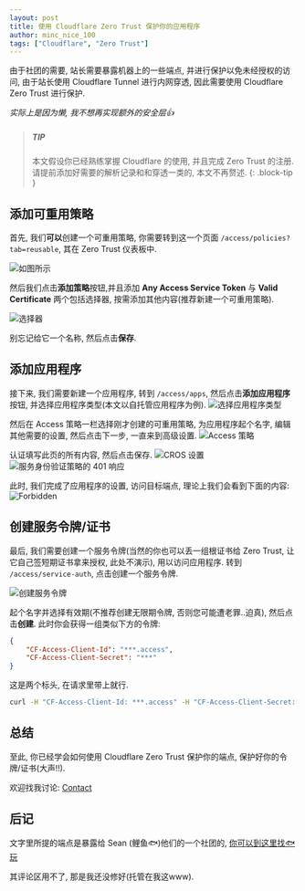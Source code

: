 ```yaml
---
layout: post
title: 使用 Cloudflare Zero Trust 保护你的应用程序
author: minc_nice_100
tags: ["Cloudflare", "Zero Trust"]
---
```


由于社团的需要, 站长需要暴露机器上的一些端点, 并进行保护以免未经授权的访问, 由于站长使用 Cloudflare Tunnel 进行内网穿透, 因此需要使用 Cloudflare Zero Trust 进行保护.

*实际上是因为懒, 我不想再实现额外的安全层👍*

> ##### TIP
>
> 本文假设你已经熟练掌握 Cloudflare 的使用, 并且完成 Zero Trust 的注册.
> 请提前添加好需要的解析记录和和穿透一类的, 本文不再赘述.
{: .block-tip }

## 添加可重用策略
首先, 我们**可以**创建一个可重用策略, 你需要转到这一个页面 `/access/policies?tab=reusable`, 其在 Zero Trust 仪表板中.

![如图所示](https://bucket.itedev.com/blog/782b6185b46d4ef39a652b8af05f0f10.avif)

然后我们点击**添加策略**按钮,并且添加 **Any Access Service Token** 与 **Valid Certificate** 两个包括选择器, 按需添加其他内容(推荐新建一个可重用策略).

![选择器](https://bucket.itedev.com/blog/9403b1bd5102498e8222ffa355514ec6.avif)

别忘记给它一个名称, 然后点击**保存**.

## 添加应用程序
接下来, 我们需要新建一个应用程序, 转到 `/access/apps`, 然后点击**添加应用程序**按钮, 并选择应用程序类型(本文以自托管应用程序为例).
![选择应用程序类型](https://bucket.itedev.com/blog/e14e870f86c4455e914e10451438bb61.avif)

然后在 Access 策略一栏选择刚才创建的可重用策略, 为应用程序起个名字, 编辑其他需要的设置, 然后点击下一步, 一直来到高级设置.
![Access 策略](https://bucket.itedev.com/blog/976e2983923843b9b5a6967256657c44.avif)

认证填写此页的所有内容, 然后点击保存. 
![CROS 设置](https://bucket.itedev.com/blog/38ad0d1fef2a4c388cb072ad4ec512f9.avif) 
![服务身份验证策略的 401 响应](https://bucket.itedev.com/blog/6b54714e241940b6ad971b1039e323ab.avif)

此时, 我们完成了应用程序的设置, 访问目标端点, 理论上我们会看到下面的内容:
![Forbidden](https://bucket.itedev.com/blog/08f51da60ece434d9a8d3ec369663800.avif)

## 创建服务令牌/证书
最后, 我们需要创建一个服务令牌(当然的你也可以丢一组根证书给 Zero Trust, 让它自己签短期证书拿来授权, 此处不演示), 用以访问应用程序.
转到 `/access/service-auth`, 点击创建一个服务令牌.

![创建服务令牌](https://bucket.itedev.com/blog/5ed17af7beeb41f393c6b42ebb986fd4.avif)

起个名字并选择有效期(不推荐创建无限期令牌, 否则您可能遭老罪..迫真), 然后点击**创建**.
此时你会获得一组类似下方的令牌:
```json
{
    "CF-Access-Client-Id": "***.access",
    "CF-Access-Client-Secret": "***"
}
```

这是两个标头, 在请求里带上就行.
```bash
curl -H "CF-Access-Client-Id: ***.access" -H "CF-Access-Client-Secret: ***" https://example.com/api/endpoint
```

## 总结
至此, 你已经学会如何使用 Cloudflare Zero Trust 保护你的端点, 保护好你的令牌/证书(大声!!).

欢迎找我讨论: [Contact](/contact/)

## 后记
文字里所提的端点是暴露给 Sean (鲤鱼🐟)他们的一个社团的, [你可以到这里找🐟玩](https://makabaka1880.xyz/)

其评论区用不了, 那是我还没修好(托管在我这www).